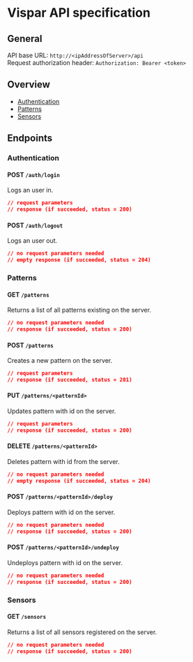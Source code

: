 # Vispar API specification

## General
API base URL: `http://<ipAddressOfServer>/api`  
Request authorization header: `Authorization: Bearer <token>`

## Overview
* [Authentication](#authentication)
* [Patterns](#patterns)
* [Sensors](#sensors)

## Endpoints

### Authentication

#### POST `/auth/login`
Logs an user in.
```json
// request parameters
// response (if succeeded, status = 200)
```

#### POST `/auth/logout`
Logs an user out.
```json
// no request parameters needed
// empty response (if succeeded, status = 204)
```

### Patterns

#### GET `/patterns`
Returns a list of all patterns existing on the server.
```json
// no request parameters needed
// response (if succeeded, status = 200)
```

#### POST `/patterns`
Creates a new pattern on the server.
```json
// request parameters
// response (if succeeded, status = 201)
```

#### PUT `/patterns/<patternId>`
Updates pattern with id <patternId> on the server.
```json
// request parameters
// response (if succeeded, status = 200)
```

#### DELETE `/patterns/<patternId>`
Deletes pattern with id <patternId> from the server.
```json
// no request parameters needed
// empty response (if succeeded, status = 204)
```

#### POST `/patterns/<patternId>/deploy`
Deploys pattern with id <patternId> on the server.
```json
// no request parameters needed
// response (if succeeded, status = 200)
```

#### POST `/patterns/<patternId>/undeploy`
Undeploys pattern with id <patternId> on the server.
```json
// no request parameters needed
// response (if succeeded, status = 200)
```

### Sensors

#### GET `/sensors`
Returns a list of all sensors registered on the server.
```json
// no request parameters needed
// response (if succeeded, status = 200)
```

